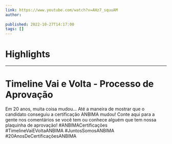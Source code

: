 ```yaml
---
link: https://www.youtube.com/watch?v=AHz7_squuAM
author: 
   
published: 2022-10-27T14:17:00
tags: []
---
```

# Highlights


---
# Timeline Vai e Volta - Processo de Aprovação
Em 20 anos, muita coisa mudou… Até a maneira de mostrar que o candidato conseguiu a certificação ANBIMA mudou! Conte aqui para a gente nos comentários se você tem ou conhece alguém que tem nossa plaquinha de aprovação! #ANBIMACertificações #TimelineVaiEVoltaANBIMA #JuntosSomosANBIMA #20AnosDeCertificaçõesANBIMA